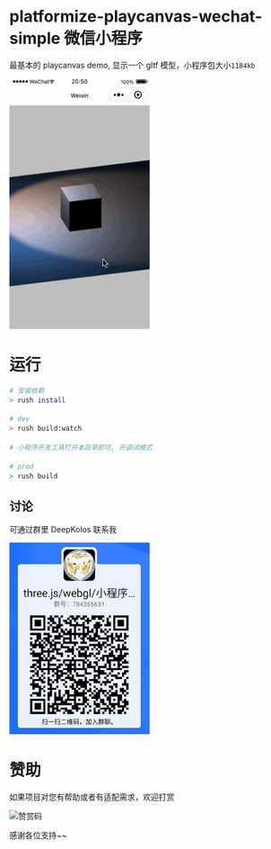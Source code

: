 # platformize-playcanvas-wechat-simple 微信小程序

最基本的 playcanvas demo, 显示一个 gltf 模型，小程序包大小`1184kb`

<div>
  <img src="./demo.gif" width="250" alt="" style="display:inline-block;"/>
</div>

# 运行

```sh
# 安装依赖
> rush install

# dev
> rush build:watch

# 小程序开发工具打开本目录即可, 开调试模式

# prod
> rush build
```

## 讨论

可通过群里 DeepKolos 联系我

<img width="250" src="../../docs/qq-group.jpg" />

# 赞助

如果项目对您有帮助或者有适配需求，欢迎打赏

<img src="https://upload-images.jianshu.io/upload_images/252050-d3d6bfdb1bb06ddd.png?imageMogr2/auto-orient/strip%7CimageView2/2/w/1240" alt="赞赏码" width="300">

感谢各位支持~~
